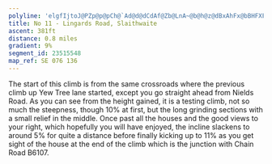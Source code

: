 ```yaml
---
polyline: 'elgfIjtoJ@PZp@p@pCh@`Ad@d@dCdAf@Zb@LnA~@b@h@z@dBxAhFx@bBHFXFHC\Al@LT?f@B~@QPGbBw@n@c@XKzA}@l@OT?^D`@LpAbAp@^dB^V@z@Pn@Hh@JfAn@v@|@PLTAPCp@ARFJH'
title: No 11 - Lingards Road, Slaithwaite 
ascent: 381ft
distance: 0.8 miles
gradient: 9%
segment_id: 23515548
map_ref: SE 076 136
---
```

The start of this climb is from the same crossroads where the previous climb up Yew Tree
lane started, except you go straight ahead from Nields Road. As you can see from the height
gained, it is a testing climb, not so much the steepness, though 10% at first, but the long
grinding sections with a small relief in the middle. Once past all the houses and the good
views to your right, which hopefully you will have enjoyed, the incline slackens to around 5%
for quite a distance before finally kicking up to 11% as you get sight of the house at the end
of the climb which is the junction with Chain Road B6107.


